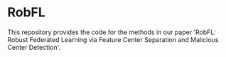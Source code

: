 # RobFL

This repository provides the code for the methods in our paper 'RobFL: Robust Federated Learning via Feature Center Separation and Malicious Center Detection'.
